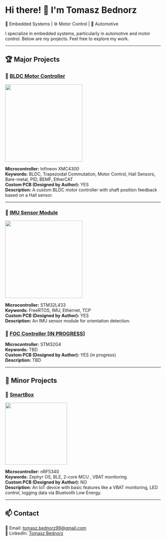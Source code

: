 # Hi there! 👋 I'm Tomasz Bednorz

🚀 Embedded Systems | ⚙️ Motor Control | 🚗 Automotive

I specialize in embedded systems, particularly in automotive and motor control. Below are my projects. Feel free to explore my work.

---

## 🏆 Major Projects

### 🔹 [BLDC Motor Controller](https://github.com/TomaszBednorz/BLDC_Controller)
[<img src="https://github.com/user-attachments/assets/dd0f07f5-29c0-4421-b32a-284fca49af27" width="250"/>](https://github.com/TomaszBednorz/BLDC_Controller)

**Microcontroller:** Infineon XMC4300  
**Keywords:** BLDC, Trapezoidal Commutation, Motor Control, Hall Sensors, Bare-metal, PID, BEMF, EtherCAT  
**Custom PCB (Designed by Author):** YES  
**Description:** A custom BLDC motor controller with shaft position feedback based on a Hall sensor.  

---

### 🔹 [IMU Sensor Module](https://github.com/TomaszBednorz/IMU_Sensor)
[<img src="https://github.com/user-attachments/assets/32044be6-4c6a-4796-849e-058d41b1c4b0" width="250"/>](https://github.com/TomaszBednorz/IMU_Sensor)

**Microcontroller:** STM32L433  
**Keywords:** FreeRTOS, IMU, Ethernet, TCP  
**Custom PCB (Designed by Author):** YES  
**Description:** An IMU sensor module for orientation detection.  

### 🔹 [FOC Controller [IN PROGRESS]](https://github.com/TomaszBednorz/FOC_Controller)

**Microcontroller:** STM32G4  
**Keywords:** TBD  
**Custom PCB (Designed by Author):** YES (in progress)  
**Description:** TBD  

---

## 🔧 Minor Projects 

### 🔹 [SmartBox](https://github.com/TomaszBednorz/SmartBox_firmware)
[<img src="https://github.com/user-attachments/assets/0be54052-11d8-48a7-bad6-cfb930e22366" width="200"/>](https://github.com/TomaszBednorz/SmartBox_firmware)

**Microcontroller:** nRF5340  
**Keywords:** Zephyr OS, BLE, 2-core MCU , VBAT monitoring  
**Custom PCB (Designed by Author):** NO  
**Description:** An IoT device with basic features like a VBAT monitoring, LED control, logging data via Bluetooth Low Energy.  

---

## 📫 Contact
📧 Email: [tomasz.bednorz99@gmail.com](mailto:tomasz.bednorz99@gmail.com)  
🔗 LinkedIn: [Tomasz Bednorz](https://www.linkedin.com/in/tomasz-bednorz-6492421b2/)  

